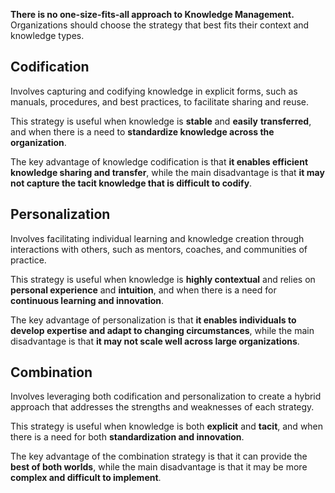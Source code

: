 **There is no one-size-fits-all approach to Knowledge Management.**
Organizations should choose the strategy that best fits their context and knowledge types.

## Codification

Involves capturing and codifying knowledge in explicit forms, such as manuals, procedures, and best practices, to facilitate sharing and reuse.

This strategy is useful when knowledge is **stable** and **easily** **transferred**, and when there is a need to **standardize knowledge across the organization**.

The key advantage of knowledge codification is that **it enables efficient knowledge sharing and transfer**, while the main disadvantage is that **it may not capture the tacit knowledge that is difficult to codify**.

## Personalization

Involves facilitating individual learning and knowledge creation through interactions with others, such as mentors, coaches, and communities of practice.

This strategy is useful when knowledge is **highly contextual** and relies on **personal experience** and **intuition**, and when there is a need for **continuous learning and innovation**.

The key advantage of personalization is that **it enables individuals to develop expertise and adapt to changing circumstances**, while the main disadvantage is that **it may not scale well across large organizations**.

## Combination

Involves leveraging both codification and personalization to create a hybrid approach that addresses the strengths and weaknesses of each strategy.

This strategy is useful when knowledge is both **explicit** and **tacit**, and when there is a need for both **standardization and innovation**.

The key advantage of the combination strategy is that it can provide the **best of both worlds**, while the main disadvantage is that it may be more **complex and difficult to implement**.